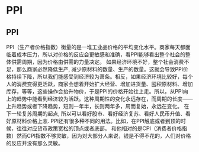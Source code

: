 # PPI

## PPI
PPI（生产者价格指数）衡量的是一堆工业品价格的平均变化水平。商家每天都面临着成本压力，所以对价格的反应会更敏感和准确，看PPI能够看出整个社会的整体供需周期，因为价格由供需的力量决定。
如果经济环境不好，整个社会消费不足，那么商家必然降低生产, 减少原材料的数量、生产的数量。这就会导致PPI价格持续下降，所以我们能感受到经济较为萧条。相反，如果经济环境比较好，每个人的消费变得更活跃，商家会想着开始扩大经营、增加进货量、囤积原材料、增加库存，等等，这些操作会抬升物价，于是PPI的价格开始往上走。所以，从PPI向上的趋势中能看到经济较为活跃。这种周期性的变化永远存在，而周期的长度——上升趋势或者下降趋势，短则一年半，长则两年多，周而复始，永远在变化。
在下一轮复苏周期的起点, 所以可以看好股市、看好经济复苏、看好人民币升值、看好原材料价格上涨.
PPI还有很多种不同的用法。比如，在PPI触底或者到顶的时候，往往对应货币政策宽松的顶点或者底部。
和他相对的是CPI（消费者价格指数）然而CPI指数不够灵敏，因为对大部分人来说，钱是不得不花的，人们对价格的反应并没有那么灵敏。